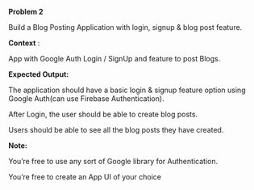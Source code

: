**Problem 2**

Build a Blog Posting Application with login, signup & blog post feature.

**Context** :

App with Google Auth Login / SignUp and feature to post Blogs.

**Expected Output:**

The application should have a basic login & signup feature option using Google Auth(can use Firebase Authentication).

After Login, the user should be able to create blog posts.

Users should be able to see all the blog posts they have created.

**Note:**

You’re free to use any sort of Google library for Authentication.

You’re free to create an App UI of your choice
